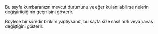 Bu sayfa kumbaranızın mevcut durumunu ve eğer kullanılabilirse nelerin değiştirildiğinin geçmişini gösterir.

Böylece bir süredir birikim yaptıysanız, bu sayfa size nasıl hızlı veya yavaş değiştiğini gösterir.